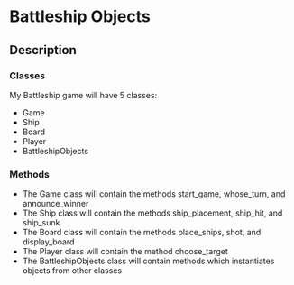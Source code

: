 # Battleship Objects

## Description

### Classes

My Battleship game will have 5 classes:

* Game
* Ship
* Board
* Player
* BattleshipObjects

### Methods

* The Game class will contain the methods start_game, whose_turn, and announce_winner
* The Ship class will contain the methods ship_placement, ship_hit, and ship_sunk
* The Board class will contain the methods place_ships, shot, and display_board
* The Player class will contain the method choose_target
* The BattleshipObjects class will contain methods which instantiates objects from other classes

